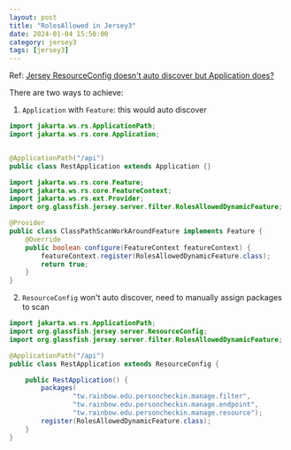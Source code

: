 ```yaml
---
layout: post
title: "RolesAllowed in Jersey3"
date: 2024-01-04 15:50:00
category: jersey3
tags: [jersey3]
---
```


Ref:  [Jersey ResourceConfig doesn't auto discover but Application does?](https://stackoverflow.com/questions/45700344/jersey-resourceconfig-doesnt-auto-discover-but-application-does)

There are two ways to achieve:  
1. `Application` with `Feature`:  this would auto discover

```java
import jakarta.ws.rs.ApplicationPath;
import jakarta.ws.rs.core.Application;


@ApplicationPath("/api")
public class RestApplication extends Application {}
```

```java
import jakarta.ws.rs.core.Feature;
import jakarta.ws.rs.core.FeatureContext;
import jakarta.ws.rs.ext.Provider;
import org.glassfish.jersey.server.filter.RolesAllowedDynamicFeature;

@Provider
public class ClassPathScanWorkAroundFeature implements Feature {
	@Override
	public boolean configure(FeatureContext featureContext) {
		featureContext.register(RolesAllowedDynamicFeature.class);
		return true;
	}
}
```

2. `ResourceConfig` won't auto discover, need to manually assign packages to scan

```java
import jakarta.ws.rs.ApplicationPath;
import org.glassfish.jersey.server.ResourceConfig;
import org.glassfish.jersey.server.filter.RolesAllowedDynamicFeature;

@ApplicationPath("/api")
public class RestApplication extends ResourceConfig {

	public RestApplication() {
		packages(
				"tw.rainbow.edu.personcheckin.manage.filter",
				"tw.rainbow.edu.personcheckin.manage.endpoint",
				"tw.rainbow.edu.personcheckin.manage.resource");
		register(RolesAllowedDynamicFeature.class);
	}
}
```

[jekyll]: http://jekyllrb.com
[jekyll-gh]: https://github.com/jekyll/jekyll
[jekyll-help]: https://github.com/jekyll/jekyll-help


